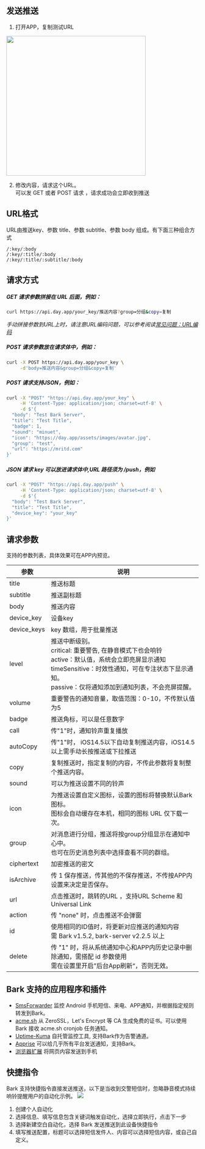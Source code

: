 ## 发送推送
1. 打开APP，复制测试URL 

<img src="../_media/example.jpg" width=365 />

2. 修改内容，请求这个URL。<br>
可以发 GET 或者 POST 请求 ，请求成功会立即收到推送 

## URL格式
URL由推送key、参数 title、参数 subtitle、参数 body 组成。有下面三种组合方式

```
/:key/:body 
/:key/:title/:body 
/:key/:title/:subtitle/:body 
```

## 请求方式
##### GET 请求参数拼接在 URL 后面，例如：
```sh
curl https://api.day.app/your_key/推送内容?group=分组&copy=复制
```
*手动拼接参数到URL上时，请注意URL编码问题，可以参考阅读[常见问题：URL编码](/faq?id=%e6%8e%a8%e9%80%81%e7%89%b9%e6%ae%8a%e5%ad%97%e7%ac%a6%e5%af%bc%e8%87%b4%e6%8e%a8%e9%80%81%e5%a4%b1%e8%b4%a5%ef%bc%8c%e6%af%94%e5%a6%82-%e6%8e%a8%e9%80%81%e5%86%85%e5%ae%b9%e5%8c%85%e5%90%ab%e9%93%be%e6%8e%a5%ef%bc%8c%e6%88%96%e6%8e%a8%e9%80%81%e5%bc%82%e5%b8%b8-%e6%af%94%e5%a6%82-%e5%8f%98%e6%88%90%e7%a9%ba%e6%a0%bc)*

##### POST 请求参数放在请求体中，例如：
```sh
curl -X POST https://api.day.app/your_key \
     -d'body=推送内容&group=分组&copy=复制'
```
##### POST 请求支持JSON，例如：
```sh
curl -X "POST" "https://api.day.app/your_key" \
     -H 'Content-Type: application/json; charset=utf-8' \
     -d $'{
  "body": "Test Bark Server",
  "title": "Test Title",
  "badge": 1,
  "sound": "minuet",
  "icon": "https://day.app/assets/images/avatar.jpg",
  "group": "test",
  "url": "https://mritd.com"
}'
```

##### JSON 请求 key 可以放进请求体中,URL 路径须为 /push，例如
```sh
curl -X "POST" "https://api.day.app/push" \
     -H 'Content-Type: application/json; charset=utf-8' \
     -d $'{
  "body": "Test Bark Server",
  "title": "Test Title",
  "device_key": "your_key"
}'
```

## 请求参数
支持的参数列表，具体效果可在APP内预览。

| 参数 | 说明 |
| ----- | ----------- |
| title | 推送标题 |
| subtitle | 推送副标题 |
| body | 推送内容 |
| device_key | 设备key |
| device_keys | key 数组，用于批量推送 |
| level | 推送中断级别。<br>critical: 重要警告, 在静音模式下也会响铃 <br>active：默认值，系统会立即亮屏显示通知<br>timeSensitive：时效性通知，可在专注状态下显示通知。<br>passive：仅将通知添加到通知列表，不会亮屏提醒。 |
| volume | 重要警告的通知音量，取值范围：0-10，不传默认值为5 |
| badge | 推送角标，可以是任意数字 |
| call | 传"1"时，通知铃声重复播放 |
| autoCopy | 传"1"时， iOS14.5以下自动复制推送内容，iOS14.5以上需手动长按推送或下拉推送 |
| copy | 复制推送时，指定复制的内容，不传此参数将复制整个推送内容。 |
| sound | 可以为推送设置不同的铃声 |
| icon | 为推送设置自定义图标，设置的图标将替换默认Bark图标。<br>图标会自动缓存在本机，相同的图标 URL 仅下载一次。 |
| group | 对消息进行分组，推送将按group分组显示在通知中心中。<br>也可在历史消息列表中选择查看不同的群组。 |
| ciphertext | 加密推送的密文 |
| isArchive | 传 1 保存推送，传其他的不保存推送，不传按APP内设置来决定是否保存。 |
| url | 点击推送时，跳转的URL ，支持URL Scheme 和 Universal Link |
| action | 传 "none" 时，点击推送不会弹窗 |
| id | 使用相同的ID值时，将更新对应推送的通知内容<br>需 Bark v1.5.2, bark-server v2.2.5 以上 |
| delete | 传 "1" 时，将从系统通知中心和APP内历史记录中删除通知，需搭配 id 参数使用<br>需在设置里开启”后台App刷新“，否则无效。|

## Bark 支持的应用程序和插件
* [SmsForwarder](https://github.com/pppscn/SmsForwarder) 监控 Android 手机短信、来电、APP通知，并根据指定规则转发到Bark。
* [acme.sh](https://github.com/acmesh-official/acme.sh/wiki/notify#16-set-notification-for-ios-bark) 从 ZeroSSL，Let's Encrypt 等 CA 生成免费的证书。可以使用 Bark 接收 acme.sh cronjob 任务通知。
* [Uptime-Kuma](https://github.com/louislam/uptime-kuma) 自托管监控工具, 支持Bark作为告警通道。
* [Apprise](https://github.com/caronc/apprise) 可以给几乎所有平台发送通知，支持Bark。
* [浏览器扩展](https://github.com/ij369/bark-sender) 将网页内容发送到手机

## 快捷指令
Bark 支持快捷指令直接发送推送，以下是当收到交警短信时，忽略静音模式持续响铃提醒用户的自动化示例。
<img src="../_media/shortcuts_cn.png" />
1. 创建个人自动化
2. 选择信息、填写信息包含关键词触发自动化，选择立即执行，点击下一步
3. 选择新建空白自动化，选择 Bark 发送推送到此设备快捷指令
4. 填写推送配置，标题可以选择短信发件人、内容可以选择短信内容，或自己自定义。